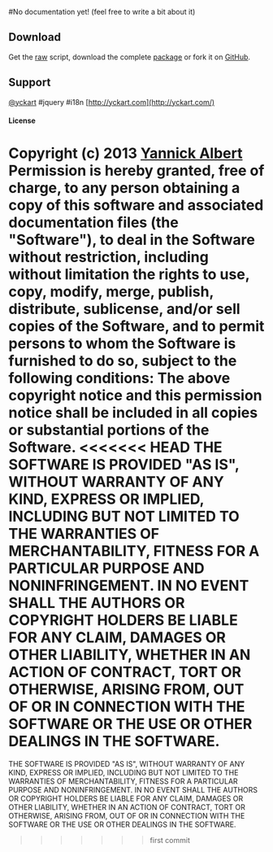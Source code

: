 #No documentation yet!
(feel free to write a bit about it)

## Download
 Get the [raw](https://raw.github.com/yckart/jquery.i18n.js/master/jquery.i18n.js) script, download the complete [package](https://github.com/yckart/jquery.i18n.js/zipball/master) or fork it on [GitHub](https://github.com/yckart/jquery.i18n.js/).

## Support

 [@yckart](http://twitter.com/yckart) #jquery #i18n
 [http://yckart.com](http://yckart.com/)


#### License
 Copyright (c) 2013 [Yannick Albert](http://yckart.com)
 Permission is hereby granted, free of charge, to any person obtaining a copy of this software and associated documentation files (the "Software"), to deal in the Software without restriction, including without limitation the rights to use, copy, modify, merge, publish, distribute, sublicense, and/or sell copies of the Software, and to permit persons to whom the Software is furnished to do so, subject to the following conditions:
 The above copyright notice and this permission notice shall be included in all copies or substantial portions of the Software.
<<<<<<< HEAD
 THE SOFTWARE IS PROVIDED "AS IS", WITHOUT WARRANTY OF ANY KIND, EXPRESS OR IMPLIED, INCLUDING BUT NOT LIMITED TO THE WARRANTIES OF MERCHANTABILITY, FITNESS FOR A PARTICULAR PURPOSE AND NONINFRINGEMENT. IN NO EVENT SHALL THE AUTHORS OR COPYRIGHT HOLDERS BE LIABLE FOR ANY CLAIM, DAMAGES OR OTHER LIABILITY, WHETHER IN AN ACTION OF CONTRACT, TORT OR OTHERWISE, ARISING FROM, OUT OF OR IN CONNECTION WITH THE SOFTWARE OR THE USE OR OTHER DEALINGS IN THE SOFTWARE.
=======
 THE SOFTWARE IS PROVIDED "AS IS", WITHOUT WARRANTY OF ANY KIND, EXPRESS OR IMPLIED, INCLUDING BUT NOT LIMITED TO THE WARRANTIES OF MERCHANTABILITY, FITNESS FOR A PARTICULAR PURPOSE AND NONINFRINGEMENT. IN NO EVENT SHALL THE AUTHORS OR COPYRIGHT HOLDERS BE LIABLE FOR ANY CLAIM, DAMAGES OR OTHER LIABILITY, WHETHER IN AN ACTION OF CONTRACT, TORT OR OTHERWISE, ARISING FROM, OUT OF OR IN CONNECTION WITH THE SOFTWARE OR THE USE OR OTHER DEALINGS IN THE SOFTWARE.
>>>>>>> first commit
